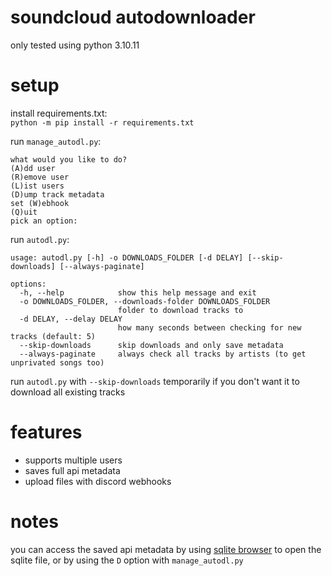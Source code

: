 # soundcloud autodownloader
 only tested using python 3.10.11  

# setup
 install requirements.txt:  
 `python -m pip install -r requirements.txt`  

 run `manage_autodl.py`:  
 ```   
what would you like to do?
(A)dd user
(R)emove user
(L)ist users
(D)ump track metadata
set (W)ebhook
(Q)uit
pick an option:
```  

 run `autodl.py`:  
```  
usage: autodl.py [-h] -o DOWNLOADS_FOLDER [-d DELAY] [--skip-downloads] [--always-paginate]

options:
  -h, --help            show this help message and exit
  -o DOWNLOADS_FOLDER, --downloads-folder DOWNLOADS_FOLDER
						folder to download tracks to
  -d DELAY, --delay DELAY
						how many seconds between checking for new tracks (default: 5)
  --skip-downloads      skip downloads and only save metadata
  --always-paginate     always check all tracks by artists (to get unprivated songs too)
```  
 
 run `autodl.py` with `--skip-downloads` temporarily if you don't want it to download all existing tracks
 
# features
 * supports multiple users
 * saves full api metadata
 * upload files with discord webhooks
 
# notes
 you can access the saved api metadata by using [sqlite browser](https://sqlitebrowser.org/) to open the sqlite file, or by using the `D` option with `manage_autodl.py`
